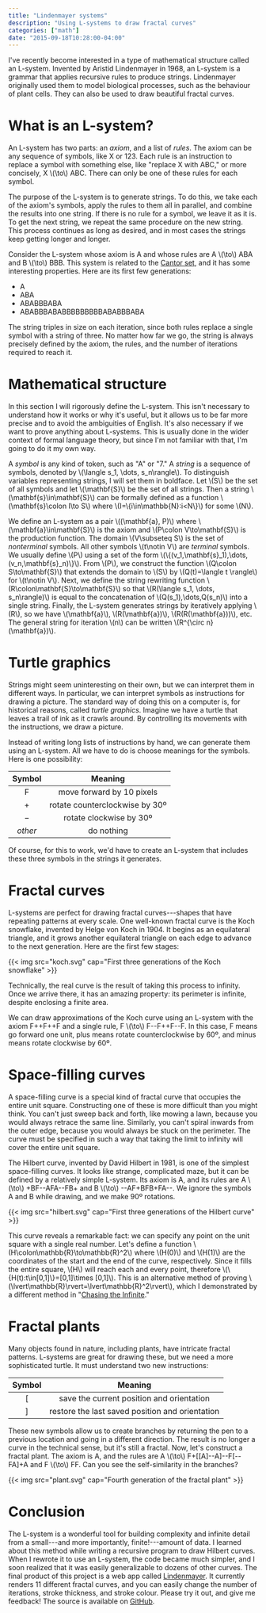 ```yaml
---
title: "Lindenmayer systems"
description: "Using L-systems to draw fractal curves"
categories: ["math"]
date: "2015-09-18T10:28:00-04:00"
---
```


I've recently become interested in a type of mathematical structure called an L-system. Invented by Aristid Lindenmayer in 1968, an L-system is a grammar that applies recursive rules to produce strings. Lindenmayer originally used them to model biological processes, such as the behaviour of plant cells. They can also be used to draw beautiful fractal curves.

<!--more-->

# What is an L-system?

An L-system has two parts: an _axiom_, and a list of _rules_. The axiom can be any sequence of symbols, like X or 123. Each rule is an instruction to replace a symbol with something else, like "replace X with ABC," or more concisely, X&nbsp;\\(\to\\)&nbsp;ABC. There can only be one of these rules for each symbol.

The purpose of the L-system is to generate strings. To do this, we take each of the axiom's symbols, apply the rules to them all in parallel, and combine the results into one string. If there is no rule for a symbol, we leave it as it is. To get the next string, we repeat the same procedure on the new string. This process continues as long as desired, and in most cases the strings keep getting longer and longer.

Consider the L-system whose axiom is A and whose rules are A&nbsp;\\(\to\\)&nbsp;ABA and B&nbsp;\\(\to\\)&nbsp;BBB. This system is related to the [Cantor set][cs], and it has some interesting properties. Here are its first few generations:

- A
- ABA
- ABABBBABA
- ABABBBABABBBBBBBBBABABBBABA

The string triples in size on each iteration, since both rules replace a single symbol with a string of three. No matter how far we go, the string is always precisely defined by the axiom, the rules, and the number of iterations required to reach it.

# Mathematical structure

In this section I will rigorously define the L-system. This isn't necessary to understand how it works or why it's useful, but it allows us to be far more precise and to avoid the ambiguities of English. It's also necessary if we want to prove anything about L-systems. This is usually done in the wider context of formal language theory, but since I'm not familiar with that, I'm going to do it my own way.

A _symbol_ is any kind of token, such as "A" or "7." A _string_ is a sequence of symbols, denoted by \\(\langle s\_1, \dots, s\_n\rangle\\). To distinguish variables representing strings, I will set them in boldface. Let \\(S\\) be the set of all symbols and let \\(\mathbf{S}\\) be the set of all strings. Then a string \\(\mathbf{s}\in\mathbf{S}\\) can be formally defined as a function \\(\mathbf{s}\colon I\to S\\) where \\(I=\\{i\in\mathbb{N}:i<N\\}\\) for some \\(N\\).

We define an L-system as a pair \\((\mathbf{a}, P)\\) where \\(\mathbf{a}\in\mathbf{S}\\) is the axiom and \\(P\colon V\to\mathbf{S}\\) is the production function. The domain \\(V\subseteq S\\) is the set of _nonterminal_ symbols. All other symbols \\(t\notin V\\) are _terminal_ symbols. We usually define \\(P\\) using a set of the form \\(\\{(v\_1,\mathbf{s}\_1),\dots,(v\_n,\mathbf{s}\_n)\\}\\). From \\(P\\), we construct the function \\(Q\colon S\to\mathbf{S}\\) that extends the domain to \\(S\\) by \\(Q(t)=\langle t \rangle\\) for \\(t\notin V\\). Next, we define the string rewriting function \\(R\colon\mathbf{S}\to\mathbf{S}\\) so that \\(R(\langle s\_1, \dots, s\_n\rangle)\\) is equal to the concatenation of \\(Q(s\_1),\dots,Q(s\_n)\\) into a single string. Finally, the L-system generates strings by iteratively applying \\(R\\), so we have \\(\mathbf{a}\\), \\(R(\mathbf{a})\\), \\(R(R(\mathbf{a}))\\), etc. The general string for iteration \\(n\\) can be written \\(R^{\circ n}(\mathbf{a})\\).

# Turtle graphics

Strings might seem uninteresting on their own, but we can interpret them in different ways. In particular, we can interpret symbols as instructions for drawing a picture. The standard way of doing this on a computer is, for historical reasons, called _turtle graphics_. Imagine we have a turtle that leaves a trail of ink as it crawls around. By controlling its movements with the instructions, we draw a picture.

Instead of writing long lists of instructions by hand, we can generate them using an L-system. All we have to do is choose meanings for the symbols. Here is one possibility:

| Symbol | Meaning |
|:------:|:-------:|
| F | move forward by 10 pixels |
| + | rotate counterclockwise by 30º |
| − | rotate clockwise by 30º |
| _other_ | do nothing |

Of course, for this to work, we'd have to create an L-system that includes these three symbols in the strings it generates.

# Fractal curves

L-systems are perfect for drawing fractal curves---shapes that have repeating patterns at every scale. One well-known fractal curve is the Koch snowflake, invented by Helge von Koch in 1904. It begins as an equilateral triangle, and it grows another equilateral triangle on each edge to advance to the next generation. Here are the first few stages:

{{< img src="koch.svg" cap="First three generations of the Koch snowflake" >}}

Technically, the real curve is the result of taking this process to infinity. Once we arrive there, it has an amazing property: its perimeter is infinite, despite enclosing a finite area.

We can draw approximations of the Koch curve using an L-system with the axiom F++F++F and a single rule, F&nbsp;\\(\to\\)&nbsp;F--F++F--F. In this case, F means go forward one unit, plus means rotate counterclockwise by 60º, and minus means rotate clockwise by 60º.

# Space-filling curves

A space-filling curve is a special kind of fractal curve that occupies the entire unit square. Constructing one of these is more difficult than you might think. You can't just sweep back and forth, like mowing a lawn, because you would always retrace the same line. Similarly, you can't spiral inwards from the outer edge, because you would always be stuck on the perimeter. The curve must be specified in such a way that taking the limit to infinity will cover the entire unit square.

The Hilbert curve, invented by David Hilbert in 1981, is one of the simplest space-filling curves. It looks like strange, complicated maze, but it can be defined by a relatively simple L-system. Its axiom is A, and its rules are A&nbsp;\\(\to\\)&nbsp;+BF--AFA--FB+ and B&nbsp;\\(\to\\)&nbsp;--AF+BFB+FA--. We ignore the symbols A and B while drawing, and we make 90º rotations.

{{< img src="hilbert.svg" cap="First three generations of the Hilbert curve" >}}

This curve reveals a remarkable fact: we can specify any point on the unit square with a single real number. Let's define a function \\(H\colon\mathbb{R}\to\mathbb{R}^2\\) where \\(H(0)\\) and \\(H(1)\\) are the coordinates of the start and the end of the curve, respectively. Since it fills the entire square, \\(H\\) will reach each and every point, therefore \\(\\{H(t):t\in[0,1]\\}=[0,1]\times [0,1]\\). This is an alternative method of proving \\(\lvert\mathbb{R}\rvert=\lvert\mathbb{R}^2\rvert\\\), which I demonstrated by a different method in "[Chasing the Infinite][cti]."

# Fractal plants

Many objects found in nature, including plants, have intricate fractal patterns. L-systems are great for drawing these, but we need a more sophisticated turtle. It must understand two new instructions:

| Symbol | Meaning |
|:------:|:-------:|
| [ | save the current position and orientation |
| ] | restore the last saved position and orientation |

These new symbols allow us to create branches by returning the pen to a previous location and going in a different direction. The result is no longer a curve in the technical sense, but it's still a fractal. Now, let's construct a fractal plant. The axiom is A, and the rules are A&nbsp;\\(\to\\)&nbsp;F+[[A]--A]--F[--FA]+A and F&nbsp;\\(\to\\)&nbsp;FF. Can you see the self-similarity in the branches?

{{< img src="plant.svg" cap="Fourth generation of the fractal plant" >}}

# Conclusion

The L-system is a wonderful tool for building complexity and infinite detail from a small---and more importantly, finite!---amount of data. I learned about this method while writing a recursive program to draw Hilbert curves. When I rewrote it to use an L-system, the code became much simpler, and I soon realized that it was easily generalizable to dozens of other curves. The final product of this project is a web app called [Lindenmayer][lin]. It currently renders 11 different fractal curves, and you can easily change the number of iterations, stroke thickness, and stroke colour. Please try it out, and give me feedback! The source is available on [GitHub][gh].

[aristid]: https://en.wikipedia.org/wiki/Aristid_Lindenmayer
[cs]: https://en.wikipedia.org/wiki/Cantor_set
[cti]: /blog/post/chasing-the-infinite/#higher-dimensions
[lin]: http://lindenmayer.mitchellkember.com
[gh]: https://github.com/mk12/lindenmayer
